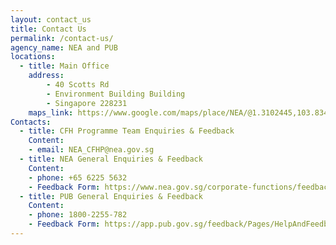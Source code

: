 ```yaml
---
layout: contact_us
title: Contact Us
permalink: /contact-us/
agency_name: NEA and PUB
locations:
  - title: Main Office
    address:
        - 40 Scotts Rd
        - Environment Building Building
        - Singapore 228231
    maps_link: https://www.google.com/maps/place/NEA/@1.3102445,103.8340043,17z/data=!3m1!4b1!4m5!3m4!1s0x31da19ec53b2ebfb:0x1eaefdb0131ac1e!8m2!3d1.3102391!4d103.836193
Contacts:
  - title: CFH Programme Team Enquiries & Feedback
    Content:
    - email: NEA_CFHP@nea.gov.sg
  - title: NEA General Enquiries & Feedback
    Content:
    - phone: +65 6225 5632
    - Feedback Form: https://www.nea.gov.sg/corporate-functions/feedback
  - title: PUB General Enquiries & Feedback
    Content:
    - phone: 1800-2255-782
    - Feedback Form: https://app.pub.gov.sg/feedback/Pages/HelpAndFeedback.aspx
---
```

